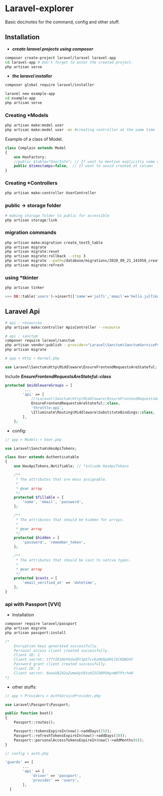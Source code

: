 # Laravel-explorer
Basic doc/notes for the command, config and other stuff.


## Installation

- ***create laravel projects using composer***

```bash
composer create-project laravel/laravel laravel-app
cd laravel-app # Don't forget to enter the created project.
php artisan serve
```

- ***the laravel installer***

```bash
composer global require laravel/installer

laravel new example-app
cd example-app
php artisan serve
```

### Creating *Models

```bash
php artisan make:model user
php artisan make:model user -mc #creating controller at the same time
```

Example of a class of Model.
```php
class Complain extends Model
{
    use HasFactory;
    //public $table="UserInfo"; // If want to mention explicitly name of table
    public $timestamps=false;  // If want to avoid created_at column
}
```

### Creating *Controllers

```bash
php artisan make:controller UserController
```

### public -> storage folder
```bash
# making storage folder to public for accessible
php artisan storage:link
```

### migration commands
```bash
php artisan make:migration create_test5_table
php artisan migrate
php artisan migrate:reset
php artisan migrate:rollback --step 3
php artisan migrate --path=/database/migrations/2020_09_21_141958_create_test5_table.php
php artisan migrate:refresh
```

### using *tkinter

```bash
php artisan tinker
```

```php
>>> DB::table('users')->insert(['name'=>'julfi','email'=>'hello.julfikar','password'=>Hash::make('ruet123')]);
```

## Laravel Api

```bash
# api : resources
php artisan make:controller ApisController --resource

# api : sanctum
composer require laravel/sanctum
php artisan vendor:publish --provider="Laravel\Sanctum\SanctumServiceProvider"
php artisan migrate
```

```php
# app > Http > Kernel.php

use Laravel\Sanctum\Http\Middleware\EnsureFrontendRequestsAreStateful;
```

Include ***EnsureFrontendRequestsAreStateful::class***

```php
protected $middlewareGroups = [
         ...
        'api' => [
            //\Laravel\Sanctum\Http\Middleware\EnsureFrontendRequestsAreStateful::class,
            EnsureFrontendRequestsAreStateful::class,
            'throttle:api',
            \Illuminate\Routing\Middleware\SubstituteBindings::class,
        ],
    ];
```
- config:

```php
// app > Models > User.php

use Laravel\Sanctum\HasApiTokens;

class User extends Authenticatable
{
    use HasApiTokens,Notifiable; // *inlcude HasApiTokens

    /**
     * The attributes that are mass assignable.
     *
     * @var array
     */
    protected $fillable = [
        'name', 'email', 'password',
    ];

    /**
     * The attributes that should be hidden for arrays.
     *
     * @var array
     */
    protected $hidden = [
        'password', 'remember_token',
    ];

    /**
     * The attributes that should be cast to native types.
     *
     * @var array
     */
    protected $casts = [
        'email_verified_at' => 'datetime',
    ];
}
```

### api with Passport [VVI]

- Installation

```bash
composer require laravel/passport
php artisan migrate
php artisan passport:install
```
```php
/*
	Encryption keys generated successfully.
	Personal access client created successfully.
	Client ID: 1
	Client secret: tf7YIKSHUYGdxUDYJpS7cvDzMGRp6M1l6CKQW34Y
	Password grant client created successfully.
	Client ID: 2
	Client secret: 6eaxU8Z42oZwmwUyV93zAISCQ0PGHynW0fPtrh4H
*/
```

- other stuffs:

```php
// app > Providers > AuthServiceProvider.php

use Laravel\Passport\Passport;

public function boot()
{
    Passport::routes();

    Passport::tokensExpireIn(now()->addDays(15));
    Passport::refreshTokensExpireIn(now()->addDays(30));
    Passport::personalAccessTokensExpireIn(now()->addMonths(6));
}
```

```php
// config > auth.php

'guards' => [
        ...
        'api' => [
            'driver' => 'passport',
			'provider' => 'users',
        ],
  ]
```
